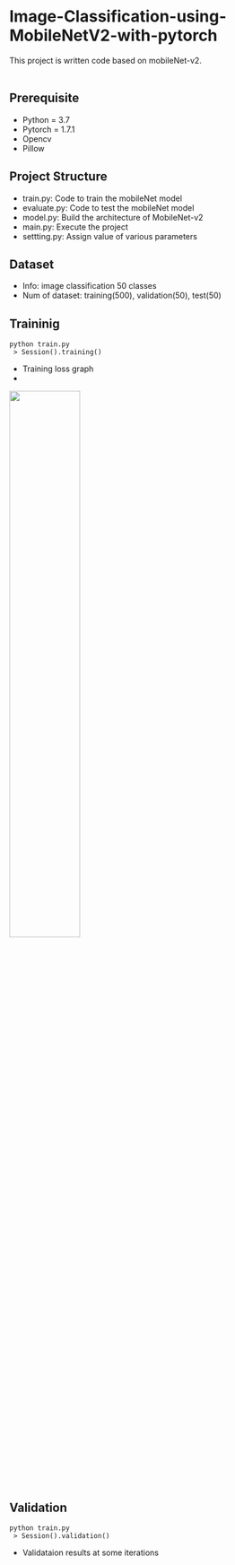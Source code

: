 # Image-Classification-using-MobileNetV2-with-pytorch </br>
This project is written code based on mobileNet-v2.
</br>
</br>

## Prerequisite </br>
 * Python = 3.7</br>
 * Pytorch = 1.7.1</br>
 * Opencv</br>
 * Pillow</br>

## Project Structure </br>
 * train.py: Code to train the mobileNet model
 * evaluate.py: Code to test the mobileNet model
 * model.py: Build the architecture of MobileNet-v2
 * main.py: Execute the project
 * settting.py: Assign value of various parameters

## Dataset </br>
* Info: image classification 50 classes
* Num of dataset: training(500), validation(50), test(50)

## Traininig </br>
```
python train.py
 > Session().training()
```
 * Training loss graph
 * 
<img src = "https://github.com/s5unnyjjj/Image-Classification-using-MobileNetV2/assets/70457520/593dd82b-04df-41dc-bb45-43ae0058e887" width="50%" height="50%">
</br>


## Validation
```
python train.py
 > Session().validation()
```
 * Validataion results at some iterations </br>
